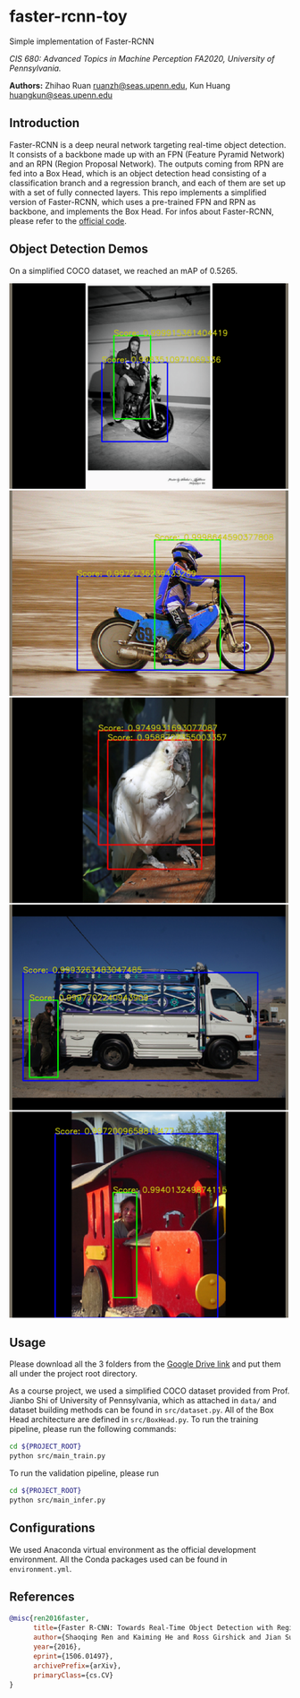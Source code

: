 # faster-rcnn-toy

Simple implementation of Faster-RCNN

*CIS 680: Advanced Topics in Machine Perception FA2020, University of
Pennsylvania.*

**Authors:** Zhihao Ruan ruanzh@seas.upenn.edu, Kun Huang
huangkun@seas.upenn.edu

## Introduction

Faster-RCNN is a deep neural network targeting real-time object detection. It
consists of a backbone made up with an FPN (Feature Pyramid Network) and an RPN
(Region Proposal Network). The outputs coming from RPN are fed into a Box Head,
which is an object detection head consisting of a classification branch and a
regression branch, and each of them are set up with a set of fully connected
layers. This repo implements a simplified version of Faster-RCNN, which uses a
pre-trained FPN and RPN as backbone, and implements the Box Head. For infos
about Faster-RCNN, please refer to the [official
code](https://github.com/ShaoqingRen/faster_rcnn).

## Object Detection Demos

On a simplified COCO dataset, we reached an mAP of 0.5265.

<img src="demo/demo-1.png" width="500"/>

<img src="demo/demo-2.png" width="500"/>

<img src="demo/demo-3.png" width="500"/>

<img src="demo/demo-4.png" width="500"/>

<img src="demo/demo-5.png" width="500"/>

## Usage

Please download all the 3 folders from the [Google Drive link](https://drive.google.com/drive/folders/1Li2Sf78ks9MI1BoayzENBkWpPs5Mjplo?usp=drive_link)
and put them all under the project root directory.

As a course project, we used a simplified COCO dataset provided from Prof.
Jianbo Shi of University of Pennsylvania, which as attached in `data/` and
dataset building methods can be found in `src/dataset.py`. All of the Box Head
architecture are defined in `src/BoxHead.py`. To run the training pipeline,
please run the following commands:

```bash
cd ${PROJECT_ROOT}
python src/main_train.py
```

To run the validation pipeline, please run

```bash
cd ${PROJECT_ROOT}
python src/main_infer.py
```

## Configurations

We used Anaconda virtual environment as the official development environment.
All the Conda packages used can be found in `environment.yml`.

## References

```bibtex
@misc{ren2016faster,
      title={Faster R-CNN: Towards Real-Time Object Detection with Region Proposal Networks},
      author={Shaoqing Ren and Kaiming He and Ross Girshick and Jian Sun},
      year={2016},
      eprint={1506.01497},
      archivePrefix={arXiv},
      primaryClass={cs.CV}
}
```
